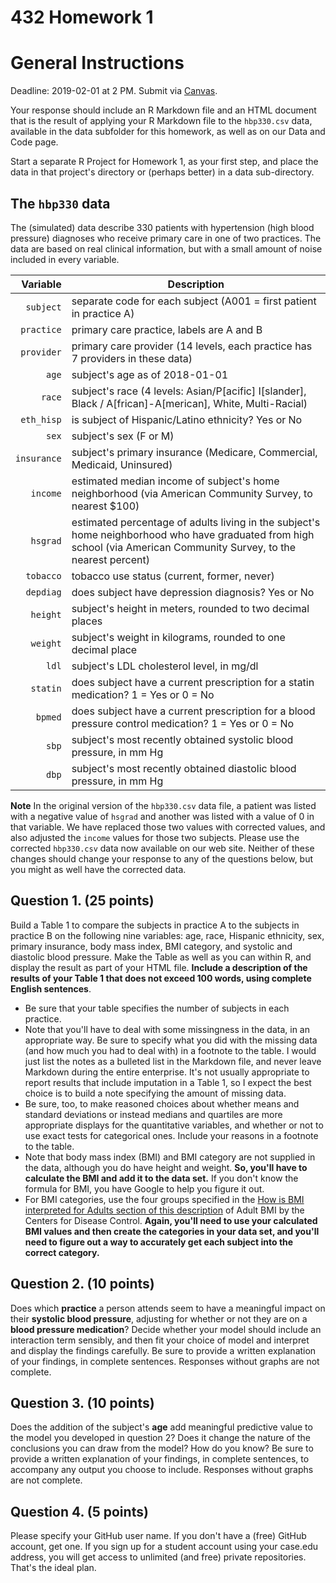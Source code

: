 432 Homework 1
================

General Instructions
====================

Deadline: 2019-02-01 at 2 PM. Submit via [Canvas](https://canvas.case.edu/).

Your response should include an R Markdown file and an HTML document that is the result of applying your R Markdown file to the `hbp330.csv` data, available in the data subfolder for this homework, as well as on our Data and Code page.

Start a separate R Project for Homework 1, as your first step, and place the data in that project's directory or (perhaps better) in a data sub-directory.

The `hbp330` data
-----------------

The (simulated) data describe 330 patients with hypertension (high blood pressure) diagnoses who receive primary care in one of two practices. The data are based on real clinical information, but with a small amount of noise included in every variable.

<table style="width:100%;">
<colgroup>
<col width="10%" />
<col width="89%" />
</colgroup>
<thead>
<tr class="header">
<th align="right">Variable</th>
<th>Description</th>
</tr>
</thead>
<tbody>
<tr class="odd">
<td align="right"><code>subject</code></td>
<td>separate code for each subject (A001 = first patient in practice A)</td>
</tr>
<tr class="even">
<td align="right"><code>practice</code></td>
<td>primary care practice, labels are A and B</td>
</tr>
<tr class="odd">
<td align="right"><code>provider</code></td>
<td>primary care provider (14 levels, each practice has 7 providers in these data)</td>
</tr>
<tr class="even">
<td align="right"><code>age</code></td>
<td>subject's age as of 2018-01-01</td>
</tr>
<tr class="odd">
<td align="right"><code>race</code></td>
<td>subject's race (4 levels: Asian/P[acific] I[slander], Black / A[frican]-A[merican], White, Multi-Racial)</td>
</tr>
<tr class="even">
<td align="right"><code>eth_hisp</code></td>
<td>is subject of Hispanic/Latino ethnicity? Yes or No</td>
</tr>
<tr class="odd">
<td align="right"><code>sex</code></td>
<td>subject's sex (F or M)</td>
</tr>
<tr class="even">
<td align="right"><code>insurance</code></td>
<td>subject's primary insurance (Medicare, Commercial, Medicaid, Uninsured)</td>
</tr>
<tr class="odd">
<td align="right"><code>income</code></td>
<td>estimated median income of subject's home neighborhood (via American Community Survey, to nearest $100)</td>
</tr>
<tr class="even">
<td align="right"><code>hsgrad</code></td>
<td>estimated percentage of adults living in the subject's home neighborhood who have graduated from high school (via American Community Survey, to the nearest percent)</td>
</tr>
<tr class="odd">
<td align="right"><code>tobacco</code></td>
<td>tobacco use status (current, former, never)</td>
</tr>
<tr class="even">
<td align="right"><code>depdiag</code></td>
<td>does subject have depression diagnosis? Yes or No</td>
</tr>
<tr class="odd">
<td align="right"><code>height</code></td>
<td>subject's height in meters, rounded to two decimal places</td>
</tr>
<tr class="even">
<td align="right"><code>weight</code></td>
<td>subject's weight in kilograms, rounded to one decimal place</td>
</tr>
<tr class="odd">
<td align="right"><code>ldl</code></td>
<td>subject's LDL cholesterol level, in mg/dl</td>
</tr>
<tr class="even">
<td align="right"><code>statin</code></td>
<td>does subject have a current prescription for a statin medication? 1 = Yes or 0 = No</td>
</tr>
<tr class="odd">
<td align="right"><code>bpmed</code></td>
<td>does subject have a current prescription for a blood pressure control medication? 1 = Yes or 0 = No</td>
</tr>
<tr class="even">
<td align="right"><code>sbp</code></td>
<td>subject's most recently obtained systolic blood pressure, in mm Hg</td>
</tr>
<tr class="odd">
<td align="right"><code>dbp</code></td>
<td>subject's most recently obtained diastolic blood pressure, in mm Hg</td>
</tr>
</tbody>
</table>

**Note** In the original version of the `hbp330.csv` data file, a patient was listed with a negative value of `hsgrad` and another was listed with a value of 0 in that variable. We have replaced those two values with corrected values, and also adjusted the `income` values for those two subjects. Please use the corrected `hbp330.csv` data now available on our web site. Neither of these changes should change your response to any of the questions below, but you might as well have the corrected data.

Question 1. (25 points)
-----------------------

Build a Table 1 to compare the subjects in practice A to the subjects in practice B on the following nine variables: age, race, Hispanic ethnicity, sex, primary insurance, body mass index, BMI category, and systolic and diastolic blood pressure. Make the Table as well as you can within R, and display the result as part of your HTML file. **Include a description of the results of your Table 1 that does not exceed 100 words, using complete English sentences**.

-   Be sure that your table specifies the number of subjects in each practice.
-   Note that you'll have to deal with some missingness in the data, in an appropriate way. Be sure to specify what you did with the missing data (and how much you had to deal with) in a footnote to the table. I would just list the notes as a bulleted list in the Markdown file, and never leave Markdown during the entire enterprise. It's not usually appropriate to report results that include imputation in a Table 1, so I expect the best choice is to build a note specifying the amount of missing data.
-   Be sure, too, to make reasoned choices about whether means and standard deviations or instead medians and quartiles are more appropriate displays for the quantitative variables, and whether or not to use exact tests for categorical ones. Include your reasons in a footnote to the table.
-   Note that body mass index (BMI) and BMI category are not supplied in the data, although you do have height and weight. **So, you'll have to calculate the BMI and add it to the data set.** If you don't know the formula for BMI, you have Google to help you figure it out.
-   For BMI categories, use the four groups specified in the [How is BMI interpreted for Adults section of this description](https://www.cdc.gov/healthyweight/assessing/bmi/adult_bmi/index.html) of Adult BMI by the Centers for Disease Control. **Again, you'll need to use your calculated BMI values and then create the categories in your data set, and you'll need to figure out a way to accurately get each subject into the correct category.**

Question 2. (10 points)
-----------------------

Does which **practice** a person attends seem to have a meaningful impact on their **systolic blood pressure**, adjusting for whether or not they are on a **blood pressure medication**? Decide whether your model should include an interaction term sensibly, and then fit your choice of model and interpret and display the findings carefully. Be sure to provide a written explanation of your findings, in complete sentences. Responses without graphs are not complete.

Question 3. (10 points)
-----------------------

Does the addition of the subject's **age** add meaningful predictive value to the model you developed in question 2? Does it change the nature of the conclusions you can draw from the model? How do you know? Be sure to provide a written explanation of your findings, in complete sentences, to accompany any output you choose to include. Responses without graphs are not complete.

Question 4. (5 points)
----------------------

Please specify your GitHub user name. If you don't have a (free) GitHub account, get one. If you sign up for a student account using your case.edu address, you will get access to unlimited (and free) private repositories. That's the ideal plan.
